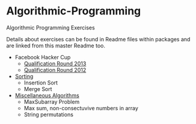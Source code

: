 Algorithmic-Programming
=======================

Algorithmic Programming Exercises

Details about exercises can be found in Readme files within packages and are linked from this master Readme too.

* Facebook Hacker Cup
	* [Qualification Round 2013](src/com/anuragkapur/fb/hackercup2013/qr)
	* [Qualification Round 2012](/anuragkapur/Algorithmic-Programming/tree/master/src/com/anuragkapur/fb/hackercup2012/qr)
* [Sorting](/anuragkapur/Algorithmic-Programming/tree/master/src/com/anuragkapur/sorting) 
	* Insertion Sort
	* Merge Sort
* [Miscellaneous Algorithms](/anuragkapur/Algorithmic-Programming/tree/master/src/com/anuragkapur/misc)
	* MaxSubarray Problem
	* Max sum, non-consectuvive numbers in array
	* String permutations
